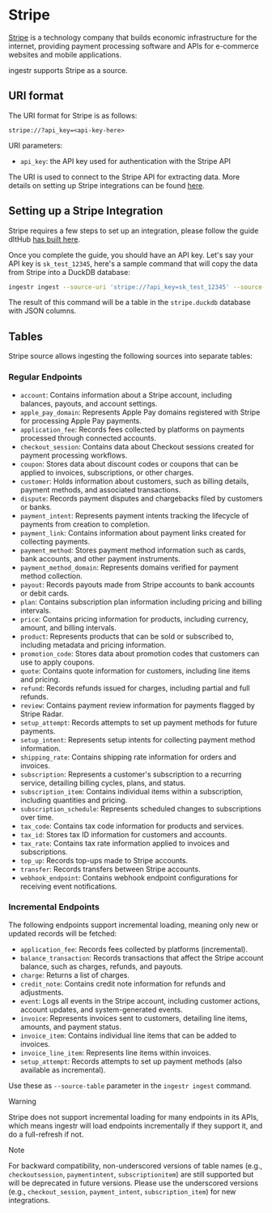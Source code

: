# Stripe

[Stripe](https://www.stripe.com/) is a technology company that builds economic infrastructure for the internet, providing payment processing software and APIs for e-commerce websites and mobile applications.

ingestr supports Stripe as a source.

## URI format

The URI format for Stripe is as follows:

```plaintext
stripe://?api_key=<api-key-here>
```

URI parameters:

- `api_key`: the API key used for authentication with the Stripe API

The URI is used to connect to the Stripe API for extracting data. More details on setting up Stripe integrations can be found [here](https://stripe.com/docs/api).

## Setting up a Stripe Integration

Stripe requires a few steps to set up an integration, please follow the guide dltHub [has built here](https://dlthub.com/docs/dlt-ecosystem/verified-sources/stripe#setup-guide).

Once you complete the guide, you should have an API key. Let's say your API key is `sk_test_12345`, here's a sample command that will copy the data from Stripe into a DuckDB database:

```sh
ingestr ingest --source-uri 'stripe://?api_key=sk_test_12345' --source-table 'charges' --dest-uri duckdb:///stripe.duckdb --dest-table 'dest.charges'
```

The result of this command will be a table in the `stripe.duckdb` database with JSON columns.

## Tables

Stripe source allows ingesting the following sources into separate tables:

### Regular Endpoints

- `account`: Contains information about a Stripe account, including balances, payouts, and account settings.
- `apple_pay_domain`: Represents Apple Pay domains registered with Stripe for processing Apple Pay payments.
- `application_fee`: Records fees collected by platforms on payments processed through connected accounts.
- `checkout_session`: Contains data about Checkout sessions created for payment processing workflows.
- `coupon`: Stores data about discount codes or coupons that can be applied to invoices, subscriptions, or other charges.
- `customer`: Holds information about customers, such as billing details, payment methods, and associated transactions.
- `dispute`: Records payment disputes and chargebacks filed by customers or banks.
- `payment_intent`: Represents payment intents tracking the lifecycle of payments from creation to completion.
- `payment_link`: Contains information about payment links created for collecting payments.
- `payment_method`: Stores payment method information such as cards, bank accounts, and other payment instruments.
- `payment_method_domain`: Represents domains verified for payment method collection.
- `payout`: Records payouts made from Stripe accounts to bank accounts or debit cards.
- `plan`: Contains subscription plan information including pricing and billing intervals.
- `price`: Contains pricing information for products, including currency, amount, and billing intervals.
- `product`: Represents products that can be sold or subscribed to, including metadata and pricing information.
- `promotion_code`: Stores data about promotion codes that customers can use to apply coupons.
- `quote`: Contains quote information for customers, including line items and pricing.
- `refund`: Records refunds issued for charges, including partial and full refunds.
- `review`: Contains payment review information for payments flagged by Stripe Radar.
- `setup_attempt`: Records attempts to set up payment methods for future payments.
- `setup_intent`: Represents setup intents for collecting payment method information.
- `shipping_rate`: Contains shipping rate information for orders and invoices.
- `subscription`: Represents a customer's subscription to a recurring service, detailing billing cycles, plans, and status.
- `subscription_item`: Contains individual items within a subscription, including quantities and pricing.
- `subscription_schedule`: Represents scheduled changes to subscriptions over time.
- `tax_code`: Contains tax code information for products and services.
- `tax_id`: Stores tax ID information for customers and accounts.
- `tax_rate`: Contains tax rate information applied to invoices and subscriptions.
- `top_up`: Records top-ups made to Stripe accounts.
- `transfer`: Records transfers between Stripe accounts.
- `webhook_endpoint`: Contains webhook endpoint configurations for receiving event notifications.

### Incremental Endpoints

The following endpoints support incremental loading, meaning only new or updated records will be fetched:

- `application_fee`: Records fees collected by platforms (incremental).
- `balance_transaction`: Records transactions that affect the Stripe account balance, such as charges, refunds, and payouts.
- `charge`: Returns a list of charges.
- `credit_note`: Contains credit note information for refunds and adjustments.
- `event`: Logs all events in the Stripe account, including customer actions, account updates, and system-generated events.
- `invoice`: Represents invoices sent to customers, detailing line items, amounts, and payment status.
- `invoice_item`: Contains individual line items that can be added to invoices.
- `invoice_line_item`: Represents line items within invoices.
- `setup_attempt`: Records attempts to set up payment methods (also available as incremental).

Use these as `--source-table` parameter in the `ingestr ingest` command.

> [!WARNING]
> Stripe does not support incremental loading for many endpoints in its APIs, which means ingestr will load endpoints incrementally if they support it, and do a full-refresh if not.

> [!NOTE]
> For backward compatibility, non-underscored versions of table names (e.g., `checkoutsession`, `paymentintent`, `subscriptionitem`) are still supported but will be deprecated in future versions. Please use the underscored versions (e.g., `checkout_session`, `payment_intent`, `subscription_item`) for new integrations.
